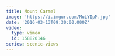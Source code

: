 ```yaml
---
title: Mount Carmel
image: 'https://i.imgur.com/MuLYIpM.jpg'
date: '2016-03-13T09:30:00.000Z'
video:
  type: vimeo
  id: 158820146
series: scenic-views
---
```


